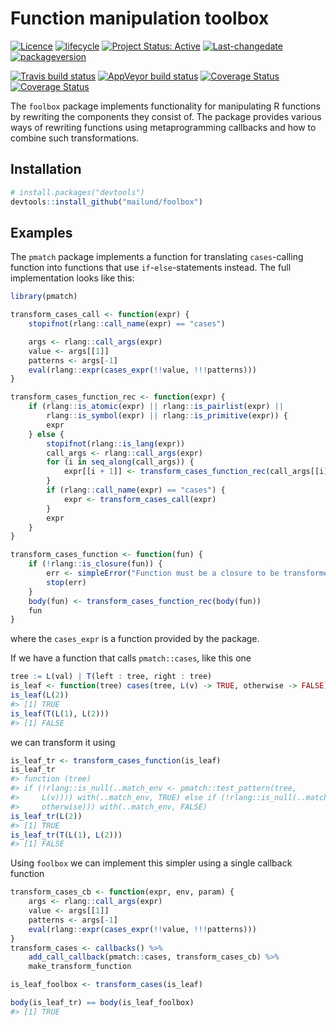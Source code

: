 
<!-- README.md is generated from README.Rmd. Please edit that file -->

# Function manipulation toolbox

[![Licence](https://img.shields.io/badge/licence-GPL--3-blue.svg)](https://www.gnu.org/licenses/gpl-3.0.en.html)
[![lifecycle](https://img.shields.io/badge/lifecycle-experimental-orange.svg)](https://www.tidyverse.org/lifecycle/#experimental)
[![Project Status:
Active](http://www.repostatus.org/badges/latest/active.svg)](http://www.repostatus.org/#active)
[![Last-changedate](https://img.shields.io/badge/last%20change-2018--03--18-green.svg)](/commits/master)
[![packageversion](https://img.shields.io/badge/Package%20version-0.0.0.9000-green.svg?style=flat-square)](commits/master)

[![Travis build
status](https://travis-ci.org/mailund/foolbox.svg?branch=master)](https://travis-ci.org/mailund/foolbox)
[![AppVeyor build
status](https://ci.appveyor.com/api/projects/status/github/mailund/foolbox?branch=master&svg=true)](https://ci.appveyor.com/project/mailund/foolbox)
[![Coverage
Status](http://img.shields.io/codecov/c/github/mailund/foolbox/master.svg)](https://codecov.io/github/mailund/foobox?branch=master)
[![Coverage
Status](http://coveralls.io/repos/github/mailund/foolbox/badge.svg?branch=master)](https://coveralls.io/github/mailund/foolbox?branch=master)

The `foolbox` package implements functionality for manipulating R
functions by rewriting the components they consist of. The package
provides various ways of rewriting functions using metaprogramming
callbacks and how to combine such transformations.

## Installation

<!--
You can install the released version of foolbox from [CRAN](https://CRAN.R-project.org) with:

``` r
install.packages("foolbox")
```

And the development version from [GitHub](https://github.com/) with:
-->

``` r
# install.packages("devtools")
devtools::install_github("mailund/foolbox")
```

## Examples

The `pmatch` package implements a function for translating
`cases`-calling function into functions that use `if`-`else`-statements
instead. The full implementation looks like this:

``` r
library(pmatch)

transform_cases_call <- function(expr) {
    stopifnot(rlang::call_name(expr) == "cases")

    args <- rlang::call_args(expr)
    value <- args[[1]]
    patterns <- args[-1]
    eval(rlang::expr(cases_expr(!!value, !!!patterns)))
}

transform_cases_function_rec <- function(expr) {
    if (rlang::is_atomic(expr) || rlang::is_pairlist(expr) ||
        rlang::is_symbol(expr) || rlang::is_primitive(expr)) {
        expr
    } else {
        stopifnot(rlang::is_lang(expr))
        call_args <- rlang::call_args(expr)
        for (i in seq_along(call_args)) {
            expr[[i + 1]] <- transform_cases_function_rec(call_args[[i]])
        }
        if (rlang::call_name(expr) == "cases") {
            expr <- transform_cases_call(expr)
        }
        expr
    }
}

transform_cases_function <- function(fun) {
    if (!rlang::is_closure(fun)) {
        err <- simpleError("Function must be a closure to be transformed")
        stop(err)
    }
    body(fun) <- transform_cases_function_rec(body(fun))
    fun
}
```

where the `cases_expr` is a function provided by the package.

If we have a function that calls `pmatch::cases`, like this one

``` r
tree := L(val) | T(left : tree, right : tree)
is_leaf <- function(tree) cases(tree, L(v) -> TRUE, otherwise -> FALSE)
is_leaf(L(2))
#> [1] TRUE
is_leaf(T(L(1), L(2)))
#> [1] FALSE
```

we can transform it using

``` r
is_leaf_tr <- transform_cases_function(is_leaf)
is_leaf_tr
#> function (tree) 
#> if (!rlang::is_null(..match_env <- pmatch::test_pattern(tree, 
#>     L(v)))) with(..match_env, TRUE) else if (!rlang::is_null(..match_env <- pmatch::test_pattern(tree, 
#>     otherwise))) with(..match_env, FALSE)
is_leaf_tr(L(2))
#> [1] TRUE
is_leaf_tr(T(L(1), L(2)))
#> [1] FALSE
```

Using `foolbox` we can implement this simpler using a single callback
function

``` r
transform_cases_cb <- function(expr, env, param) {
    args <- rlang::call_args(expr)
    value <- args[[1]]
    patterns <- args[-1]
    eval(rlang::expr(cases_expr(!!value, !!!patterns)))
}
transform_cases <- callbacks() %>% 
    add_call_callback(pmatch::cases, transform_cases_cb) %>% 
    make_transform_function

is_leaf_foolbox <- transform_cases(is_leaf)

body(is_leaf_tr) == body(is_leaf_foolbox)
#> [1] TRUE
```
